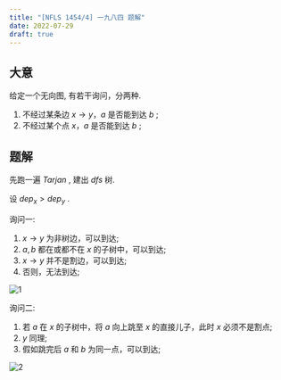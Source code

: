 ```yaml
---
title: "[NFLS 1454/4] 一九八四 题解"
date: 2022-07-29
draft: true
---
```


## 大意

给定一个无向图, 有若干询问，分两种.

1. 不经过某条边 $x \to y$，$a$ 是否能到达 $b$ ;
2. 不经过某个点 $x$，$a$ 是否能到达 $b$ ;

## 题解

先跑一遍 $Tarjan$ , 建出 $dfs$ 树.

设 $dep_x > dep_y$ .

询问一:

1. $x \to y$ 为非树边，可以到达;
2. $a, b$ 都在或都不在 $x$ 的子树中，可以到达;
3. $x \to y$ 并不是割边，可以到达;
4. 否则，无法到达;

![1](./1.png)

询问二:

1. 若 $a$ 在 $x$ 的子树中，将 $a$ 向上跳至 $x$ 的直接儿子，此时 $x$ 必须不是割点;
2. $y$ 同理;
3. 假如跳完后 $a$ 和 $b$ 为同一点，可以到达;

![2](./2.png)

